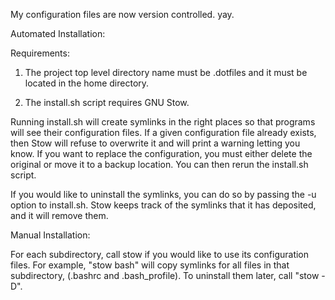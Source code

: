 My configuration files are now version controlled. yay.

Automated Installation:

Requirements:

1. The project top level directory name must be .dotfiles and it must be 
located in the home directory.

2. The install.sh script requires GNU Stow.

Running install.sh will create symlinks in the right places so that programs
will see their configuration files. If a given configuration file already 
exists, then Stow will refuse to overwrite it and will print a warning letting
you know. If you want to replace the configuration, you must either delete 
the original or move it to a backup location. You can then rerun the 
install.sh script.

If you would like to uninstall the symlinks, you can do so by passing the -u
option to install.sh. Stow keeps track of the symlinks that it has deposited,
and it will remove them.


Manual Installation:

For each subdirectory, call stow if you would like to use its configuration
files. For example, "stow bash" will copy symlinks for all files in that 
subdirectory, (.bashrc and .bash_profile). To uninstall them later, call 
"stow -D".
